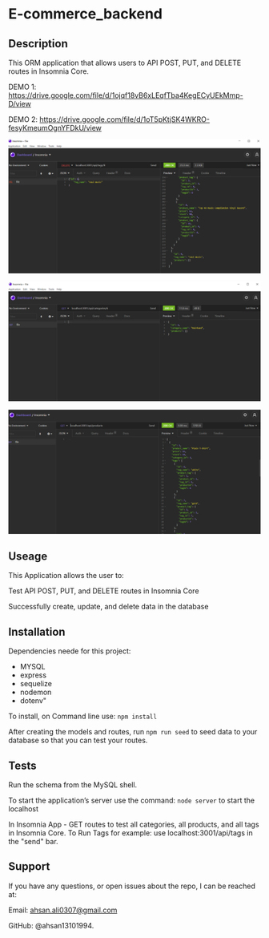 # E-commerce_backend

## Description

This ORM application that allows users to API POST, PUT, and DELETE routes in Insomnia Core.

DEMO 1: https://drive.google.com/file/d/1ojqf18vB6xLEqfTba4KegECyUEkMmp-D/view

DEMO 2: https://drive.google.com/file/d/1oT5pKtjSK4WKRO-fesyKmeumOgnYFDkU/view

![Demo Insomnia](./assets/demo.PNG)

![Demo Insomnia](./assets/demo1.PNG)

![Demo Insomnia](./assets/demo2.PNG)


## Useage

This Application allows the user to:

Test API POST, PUT, and DELETE routes in Insomnia Core 

Successfully create, update, and delete data in the database

## Installation

Dependencies neede for this project:

- MYSQL
- express
- sequelize 
- nodemon
- dotenv"

To install, on Command line use: `npm install`

After creating the models and routes, run `npm run seed` to seed data to your database so that you can test your routes.

## Tests

Run the schema from the MySQL shell.

To start the application’s server use the command: `node server` to start the localhost

In Insomnia App - GET routes to test all categories, all products, and all tags in Insomnia Core.
To Run Tags for example: use localhost:3001/api/tags in the "send" bar.

## Support

If you have any questions, or open issues about the repo, I can be reached at: 

Email: ahsan.ali0307@gmail.com 

GitHub: @ahsan13101994.





